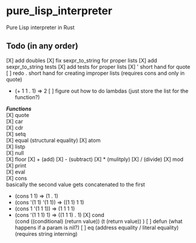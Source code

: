 # pure_lisp_interpreter
Pure Lisp interpreter in Rust

## Todo (in any order)
[X] add doubles
[X] fix sexpr_to_string for proper lists
[X] add sexpr_to_string tests
[X] add tests for proper lists
[X] ' short hand for quote
[ ] redo . short hand for creating improper lists (requires cons and only in quote)
- (+ 1 1 . 1) => 2
[ ] figure out how to do lambdas (just store the list for the function?)

**_Functions_**  
[X] quote  
[X] car  
[X] cdr  
[X] setq  
[X] equal (structural equality)
[X] atom  
[X] listp  
[X] null  
[X] floor
[X] + (add) 
[X] - (subtract)
[X] * (mulitply)
[X] / (divide)
[X] mod  
[X] print  
[X] eval  
[X] cons  
basically the second value gets concatenated to the first
- (cons 1 1) => (1 . 1)
- (cons '(1 1) '(1 1)) => ((1 1) 1 1)
- (cons 1 '(1 1 1)) => (1 1 1 1)
- (cons '(1 1 1) 1) => ((1 1 1) . 1)
[X] cond  
(cond 
    ((conditional) (return value))
    (t (return value))
)
[ ] defun (what happens if a param is nil?) 
[ ] eq (address equality / literal equality) (requires string interning)
